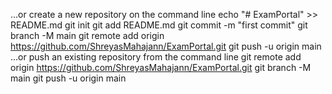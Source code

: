 …or create a new repository on the command line
echo "# ExamPortal" >> README.md
git init
git add README.md
git commit -m "first commit"
git branch -M main
git remote add origin https://github.com/ShreyasMahajann/ExamPortal.git
git push -u origin main
…or push an existing repository from the command line
git remote add origin https://github.com/ShreyasMahajann/ExamPortal.git
git branch -M main
git push -u origin main
